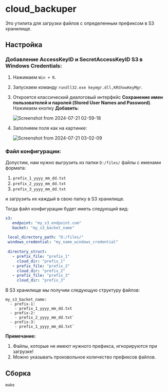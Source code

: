 # cloud_backuper

Это утилита для загрузки файлов с определенным префиксом в S3 хранилище.

## Настройка

### Добавление AccessKeyID и SecretAccessKeyID S3 в Windows Credentials:
1. Нажимаем `Win + R`.
2. Запускаем команду `rundll32.exe keymgr.dll,KRShowKeyMgr`.
3. Откроется классический диалоговый интерфейс **Сохранение имен пользователей и паролей (Stored User Names and Password)**. Нажимаем кнопку **Добавить**:

   ![Screenshot from 2024-07-21 02-59-18](https://github.com/user-attachments/assets/0a383905-0592-4963-8551-525bdd846c34)
5. Заполняем поля как на картинке:

   ![Screenshot from 2024-07-21 03-02-09](https://github.com/user-attachments/assets/fd81beff-c4cf-47d8-8ae6-a78cf3cd4ce0)

### Файл конфигурации:

Допустим,  нам нужно выгрузить из папки `D:/files/` файлы с именами формата:
1. `prefix_1_yyyy_mm_dd.txt`
2. `prefix_2_yyyy_mm_dd.txt`
3. `prefix_3_yyyy_mm_dd.txt`

и загрузить их каждый в свою папку в S3 хранилище.

Тогда файл конфигурации будет иметь следующий вид:
```yml
s3:
   endpoint: "my_s3_endpoint.com" 
   backet: "my_s3_backet_name"
 
 local_directory_path: "D:/files/"
 windows_credential: "my_name_windows_credential"
 
 directory_struct:
   - prefix_file: "prefix_1"
     cloud_dir: "prefix_1"
   - prefix_file: "prefix_2"
     cloud_dir: "prefix_2"
   - prefix_file: "prefix_3"
     cloud_dir: "prefix_3"
```

В S3 хранилище мы получим следующую структуру файлов:
```
my_s3_backet_name:
  - prefix-1:
    - prefix_1_yyyy_mm_dd.txt
  - prefix-2:
    - prefix_2_yyyy_mm_dd.txt`
  - prefix-3:
    - prefix_1_yyyy_mm_dd.txt`
```

**Примечание:** 
1. Файлы, которые не имеют нужного префикса, игнорируются при загрузке!
2. Можно указывать произвольное количество префиксов файлов.

## Сборка

```
make
```



   

